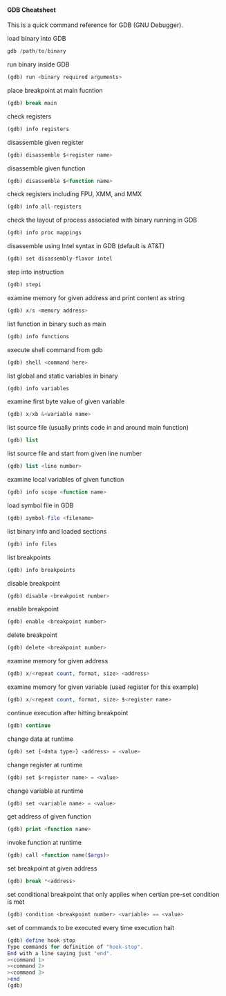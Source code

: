 #### GDB Cheatsheet
This is a quick command reference for GDB (GNU Debugger).

load binary into GDB
```php
gdb /path/to/binary
```

run binary inside GDB
```php
(gdb) run <binary required arguments>
```

place breakpoint at main fucntion
```php
(gdb) break main
```

check registers
```php
(gdb) info registers
```

disassemble given register
```php
(gdb) disassemble $<register name>
```

disassemble given function
```php
(gdb) disassemble $<function name>
```

check registers including FPU, XMM, and MMX
```php
(gdb) info all-registers
```

check  the layout of process associated with binary running in GDB
```php
(gdb) info proc mappings
```

disassemble using Intel syntax in GDB (default is AT&T)
```php
(gdb) set disassembly-flavor intel
```

step into instruction
```php
(gdb) stepi
```

examine memory for given address and print content as string
```php
(gdb) x/s <memory address>
```

list function in binary such as main
```php
(gdb) info functions
```

execute shell command from gdb
```php
(gdb) shell <command here>
```

list global and static variables in binary
```php
(gdb) info variables
```

examine first byte value of given variable
```php
(gdb) x/xb &<variable name>
```

list source file (usually prints code in and around main function)
```php
(gdb) list
```

list source file and start from given line number
```php
(gdb) list <line number>
```

examine local variables of given function
```php
(gdb) info scope <function name>
```

load symbol file in GDB
```php
(gdb) symbol-file <filename>
```

list binary info and loaded sections
```php
(gdb) info files
```

list breakpoints
```php
(gdb) info breakpoints
```

disable breakpoint 
```php
(gdb) disable <breakpoint number>
```

enable breakpoint 
```php
(gdb) enable <breakpoint number>
```

delete breakpoint 
```php
(gdb) delete <breakpoint number>
```

examine memory for given address
```php
(gdb) x/<repeat count, format, size> <address>
```

examine memory for given variable (used register for this example)
```php
(gdb) x/<repeat count, format, size> $<register name>
```

continue execution after hitting breakpoint
```php
(gdb) continue
```

change data at runtime
```php
(gdb) set {<data type>} <address> = <value>
```

change register at runtime
```php
(gdb) set $<register name> = <value>
```

change variable at runtime
```php
(gdb) set <variable name> = <value>
```

get address of given function
```php
(gdb) print <function name>
```

invoke function at runtime
```php
(gdb) call <function name($args)>
```

set breakpoint at given address
```php
(gdb) break *<address>
```

set conditional breakpoint that only applies when certian pre-set condition is met
```php
(gdb) condition <breakpoint number> <variable> == <value>
```

set of commands to be executed every time execution halt
```php
(gdb) define hook-stop
Type commands for definition of "hook-stop".
End with a line saying just "end".
><command 1>
><command 2>
><command 3>
>end
(gdb) 
```
